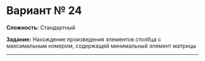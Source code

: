 # Вариант № 24
**Сложность:** Стандартный

**Задание:**  Нахождение произведения элементов столбца с максимальным номером, содержащей минимальный элемент матрицы

---